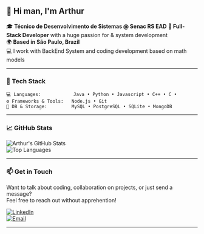 ## 👋 Hi man, I'm Arthur

🎓 **Técnico de Desenvolvimento de Sistemas @ Senac RS EAD** 
🧠 **Full-Stack Developer** with a huge passion for  & system development  
🌍 **Based in São Paulo, Brazil**  
💻 I work with BackEnd System and coding development based on math models

---

### 🧰 Tech Stack
```
💻 Languages:            Java • Python • Javascript • C++ • C • 
⚙️ Frameworks & Tools:   Node.js • Git
🧠 DB & Storage:         MySQL • PostgreSQL • SQLite • MongoDB
```

---

### 📈 GitHub Stats

![Arthur's GitHub Stats](https://github-readme-stats.vercel.app/api?username=arthursoares2509&show_icons=true&theme=radical&hide_rank=true)  
![Top Languages](https://github-readme-stats.vercel.app/api/top-langs/?username=arthursoares2509&layout=compact&theme=radical)

---

### 📫 Get in Touch

Want to talk about coding, collaboration on projects, or just send a message?  
Feel free to reach out without apprehention!

[![LinkedIn](https://img.shields.io/badge/-LinkedIn-0A66C2?style=for-the-badge&logo=linkedin&logoColor=white)](www.linkedin.com/in/arthur-soares-900a53297)  
[![Email](https://img.shields.io/badge/-Email-red?style=for-the-badge&logo=gmail&logoColor=white)](mailto:hjharthur497@gmail.com)

---
